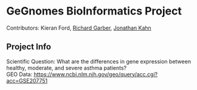 # GeGnomes BioInformatics Project
Contributors: Kieran Ford, [Richard Garber](https://github.com/rgarber11), [Jonathan Kahn](https://github.com/kjonathan024)
## Project Info
Scientific Question: What are the differences in gene expression between healthy, moderate, and severe asthma patients?  
GEO Data: <https://www.ncbi.nlm.nih.gov/geo/query/acc.cgi?acc=GSE207751>

